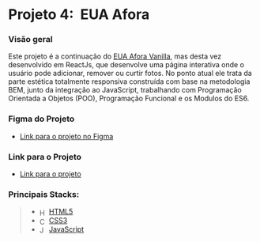 # Projeto 4:  EUA Afora

### Visão geral
Este projeto é a continuação do <a href="https://github.com/Felipe-Emanuel/web_project_4_ptbr#readme">EUA Afora Vanilla</a>, mas desta vez desenvolvido em ReactJs, que desenvolve uma página interativa onde o usuário pode adicionar, remover ou curtir fotos. No ponto atual ele trata da parte estética totalmente responsiva construída com base na metodologia BEM, junto da integração ao JavaScript, trabalhando com Programação Orientada a Objetos (POO), Programação Funcional e os Modulos do ES6.

### Figma do Projeto

* [Link para o projeto no Figma](https://www.figma.com/file/XfB6BSINvliub43JgKza1e/WEB.-Sprint-4.-Around-The-U.S.-desktop-%2B-mobile-pt)

### Link para o Projeto

* [Link para o projeto](https://felipe-emanuel.github.io/around-react_ptbr/)

### Principais Stacks:
> - <img align="center" alt="HTML5" height="15" width="15" src="https://cdn.jsdelivr.net/gh/devicons/devicon/icons/html5/html5-original.svg"/> <a href="https://www.w3schools.com/html/">HTML5</a>
> - <img align="center" alt="Css3" height="15" width="15" src="https://cdn.jsdelivr.net/gh/devicons/devicon/icons/css3/css3-original.svg"/> <a href="https://developer.mozilla.org/pt-BR/docs/Web/CSS">CSS3</a>
> - <img align="center" alt="JavaScript" height="15" width="15" src="https://cdn.jsdelivr.net/gh/devicons/devicon/icons/javascript/javascript-original.svg"/> <a href="https://www.javascript.com/">JavaScript</a>

